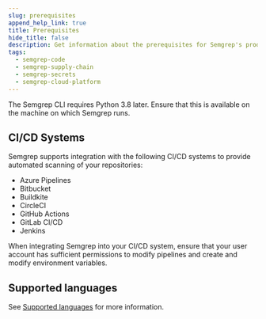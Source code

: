 ```yaml
---
slug: prerequisites
append_help_link: true
title: Prerequisites
hide_title: false
description: Get information about the prerequisites for Semgrep's products and features.
tags:
  - semgrep-code
  - semgrep-supply-chain
  - semgrep-secrets
  - semgrep-cloud-platform
---
```


The Semgrep CLI requires Python 3.8 later. Ensure that this is available on the machine on which Semgrep runs.

## CI/CD Systems

Semgrep supports integration with the following CI/CD systems to provide automated scanning of your repositories:

* Azure Pipelines
* Bitbucket
* Buildkite
* CircleCI
* GitHub Actions
* GitLab CI/CD
* Jenkins

When integrating Semgrep into your CI/CD system, ensure that your user account has sufficient permissions to modify pipelines and create and modify environment variables.

## Supported languages

See [Supported languages](/supported-languages/) for more information.
